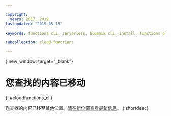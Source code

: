 ```yaml
---

copyright:
  years: 2017, 2019
lastupdated: "2019-05-15"

keywords: functions cli, serverless, bluemix cli, install, functions plug-in

subcollection: cloud-functions

---
```



{:new_window: target="_blank"}
# 您查找的内容已移动
{: #cloudfunctions_cli}

您查找的内容已移至其他位置。[请在新位置查看最新信息](/docs/openwhisk?topic=cloud-functions-cli_install)。
{:shortdesc}
